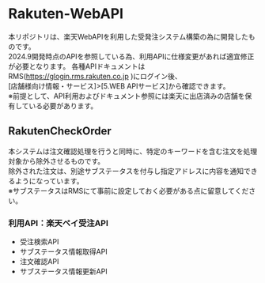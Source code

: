 # Rakuten-WebAPI
本リポジトリは、楽天WebAPIを利用した受発注システム構築の為に開発したものです。  
2024.9開発時点のAPIを参照している為、利用APIに仕様変更があれば適宜修正が必要となります。
各種APIドキュメントはRMS(https://glogin.rms.rakuten.co.jp )にログイン後、  
[店舗様向け情報・サービス]>[5.WEB APIサービス]から確認できます。   
※前提として、API利用およびドキュメント参照には楽天に出店済みの店舗を保有している必要があります。  

## RakutenCheckOrder
本システムは注文確認処理を行うと同時に、特定のキーワードを含む注文を処理対象から除外させるものです。  
除外された注文は、別途サブステータスを付与し指定アドレスに内容を通知できるようになっています。  
※サブステータスはRMSにて事前に設定しておく必要がある点に留意してください。  

### 利用API：楽天ペイ受注API
- 受注検索API
- サブステータス情報取得API
- 注文確認API
- サブステータス情報更新API